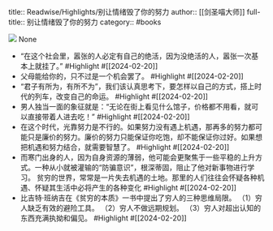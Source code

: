 title:: Readwise/Highlights/别让情绪毁了你的努力
author:: [[剑圣喵大师]]
full-title:: 别让情绪毁了你的努力
category:: #books


![](https://cdn.weread.qq.com/weread/cover/45/YueWen_26067581/s_YueWen_26067581.jpg)
None
- “在这个社会里，嚣张的人必定有自己的绝活，因为没绝活的人，嚣张一次基本上就挂了。” #Highlight #[[2024-02-20]]
- 父母能给你的，只不过是一个机会罢了。 #Highlight #[[2024-02-20]]
- “君子有所为，有所不为”，我们该认真思考下，要怎样以自己的方式，搭上时代的列车，改变自己的命运。 #Highlight #[[2024-02-20]]
- 男人独当一面的象征就是：“无论在街上看见什么馆子，价格都不用看，就可以直接带着人进去吃！” #Highlight #[[2024-02-20]]
- 在这个时代，光靠努力是不行的。如果努力没有遇上机遇，那再多的努力都可能只是廉价的努力。廉价的努力只能保证你吃饱，却不能保证你过好。如果想把机遇和努力结合，就需要智慧了。 #Highlight #[[2024-02-20]]
- 而寒门出身的人，因为自身资源的薄弱，他可能会更聚焦于一些平稳的上升方式。一种从小就被灌输的“防骗意识”，根深蒂固，阻止了他对新事物进行学习。 
    贫穷的世界，常常是一片失去机遇的土地。那里的人们往往会怀疑各种机遇、怀疑其生活中必将产生的各种变化 #Highlight #[[2024-02-20]]
- 比吉特·班纳吉在《贫穷的本质》一书中提出了穷人的三种思维局限。 
    （1）穷人缺乏有效的避险工具。 
    （2）穷人不做远期规划。 
    （3）穷人对超出认知的东西充满执拗和偏见。 #Highlight #[[2024-02-20]]